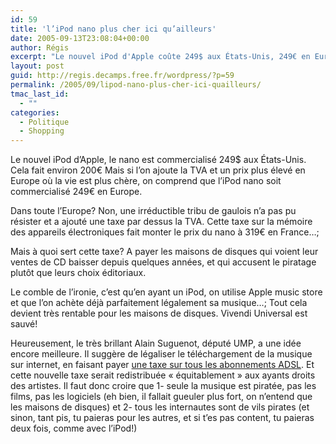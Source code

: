 ```yaml
---
id: 59
title: 'l’iPod nano plus cher ici qu’ailleurs'
date: 2005-09-13T23:08:04+00:00
author: Régis
excerpt: "Le nouvel iPod d'Apple coûte 249$ aux États-Unis, 249€ en Europe... et 319€ en France."
layout: post
guid: http://regis.decamps.free.fr/wordpress/?p=59
permalink: /2005/09/lipod-nano-plus-cher-ici-quailleurs/
tmac_last_id:
  - ""
categories:
  - Politique
  - Shopping
---
```

Le nouvel iPod d’Apple, le nano est commercialisé 249$ aux États-Unis. Cela fait environ 200€ Mais si l’on ajoute la TVA et un prix plus élevé en Europe où la vie est plus chère, on comprend que l’iPod nano soit commercialisé 249€ en Europe.

Dans toute l’Europe? Non, une irréductible tribu de gaulois n’a pas pu résister et a ajouté une taxe par dessus la TVA. Cette taxe sur la mémoire des appareils électroniques fait monter le prix du nano à 319€ en France…;

Mais à quoi sert cette taxe? A payer les maisons de disques qui voient leur ventes de CD baisser depuis quelques années, et qui accusent le piratage plutôt que leurs choix éditoriaux.

Le comble de l’ironie, c’est qu’en ayant un iPod, on utilise Apple music store et que l’on achète déjà parfaitement légalement sa musique…; Tout cela devient très rentable pour les maisons de disques. Vivendi Universal est sauvé!

Heureusement, le très brillant Alain Suguenot, député UMP, a une idée encore meilleure. Il suggère de légaliser le téléchargement de la musique sur internet, en faisant payer [une taxe sur tous les abonnements ADSL](http://www.droit-technologie.org/legislations/prop_loi_130705_p2p.pdf). Et cette nouvelle taxe serait redistribuée « équitablement » aux ayants droits des artistes. Il faut donc croire que 1- seule la musique est piratée, pas les films, pas les logiciels (eh bien, il fallait gueuler plus fort, on n’entend que les maisons de disques) et 2- tous les internautes sont de vils pirates (et sinon, tant pis, tu paieras pour les autres, et si t’es pas content, tu paieras deux fois, comme avec l’iPod!)
